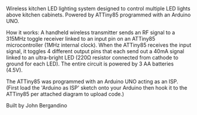 Wireless kitchen LED lighting system designed to control multiple LED lights above kitchen cabinets. Powered by ATTiny85 programmed with an Arduino UNO.

How it works:  A handheld wireless transmitter sends an RF signal to a 315MHz toggle receiver linked to an input pin on an ATTiny85 microcontroller (1MHz internal clock).  When the ATTiny85 receives the input signal, it toggles 4 different output pins that each send out a 40mA signal linked to an ultra-bright LED (220Ω resistor connected from cathode to ground for each LED).  The entire circuit is powered by 3 AA batteries (4.5V).

The ATTiny85 was programmed with an Arduino UNO acting as an ISP.  (First load the 'Arduino as ISP' sketch onto your Arduino then hook it to the ATTiny85 per attached diagram to upload code.)


Built by John Bergandino